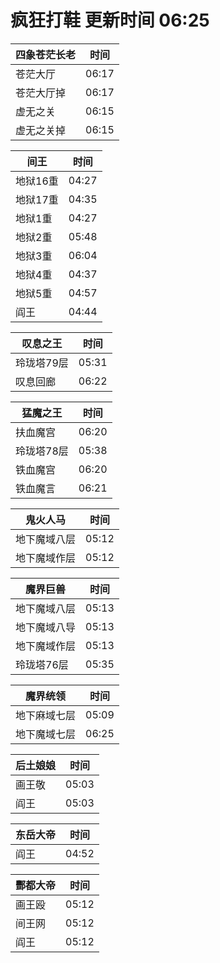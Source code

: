 # 疯狂打鞋 更新时间 06:25

| 四象苍茫长老   | 时间    |
|--------|-------|
| 苍茫大厅 | 06:17 |
| 苍茫大厅掉 | 06:17 |
| 虚无之关 | 06:15 |
| 虚无之关掉 | 06:15 |

| 间王   | 时间    |
|--------|-------|
| 地狱16重 | 04:27 |
| 地狱17重 | 04:35 |
| 地狱1重 | 04:27 |
| 地狱2重 | 05:48 |
| 地狱3重 | 06:04 |
| 地狱4重 | 04:37 |
| 地狱5重 | 04:57 |
| 阎王 | 04:44 |

| 叹息之王   | 时间    |
|--------|-------|
| 玲珑塔79层 | 05:31 |
| 叹息回廊 | 06:22 |

| 猛魔之王   | 时间    |
|--------|-------|
| 扶血魔宫 | 06:20 |
| 玲珑塔78层 | 05:38 |
| 铁血魔宫 | 06:20 |
| 铁血魔言 | 06:21 |

| 鬼火人马   | 时间    |
|--------|-------|
| 地下魔域八层 | 05:12 |
| 地下魔域作层 | 05:12 |

| 魔界巨兽   | 时间    |
|--------|-------|
| 地下魔域八层 | 05:13 |
| 地下魔域八导 | 05:13 |
| 地下魔域作层 | 05:13 |
| 玲珑塔76层 | 05:35 |

| 魔界统领   | 时间    |
|--------|-------|
| 地下麻域七层 | 05:09 |
| 地下魔域七层 | 06:25 |

| 后土娘娘   | 时间    |
|--------|-------|
| 画王敬 | 05:03 |
| 阎王 | 05:03 |

| 东岳大帝   | 时间    |
|--------|-------|
| 阎王 | 04:52 |

| 酆都大帝   | 时间    |
|--------|-------|
| 画王殴 | 05:12 |
| 间王网 | 05:12 |
| 阎王 | 05:12 |